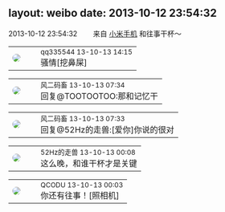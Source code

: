 layout: weibo
date: 2013-10-12 23:54:32
---
<meta name="referrer" content="no-referrer" />

2013-10-12 23:54:32  &nbsp;&nbsp;&nbsp;&nbsp;&nbsp;&nbsp; 来自 <a href="http://app.weibo.com/t/feed/22zMnn" rel="nofollow">小米手机</a>
和往事干杯～ ​​​

<table style="width: 100%;">
  <tr>
    <td style="width: 40px;"><img style="border-radius:50%" src="https://tva4.sinaimg.cn/crop.0.0.180.180.50/7d25944djw1e8qgp5bmzyj2050050aa8.jpg?KID=imgbed,tva&Expires=1624465801&ssig=AfzIloPAFH"></td>
    <td colspan="2"><small>qq335544 13-10-13 14:15</small><br/>骚情[挖鼻屎]</td>
  </tr>
</table>

<table style="width: 100%;">
  <tr>
    <td style="width: 40px;"><img style="border-radius:50%" src="https://tva3.sinaimg.cn/crop.0.0.639.639.50/6d2a6003jw8f3idy69w2gj20hs0hrt9g.jpg?KID=imgbed,tva&Expires=1624465801&ssig=17hMxrFKcs"></td>
    <td colspan="2"><small>风二码畜 13-10-13 07:34</small><br/>回复@TOOTOOTOO:那和记忆干</td>
  </tr>
</table>

<table style="width: 100%;">
  <tr>
    <td style="width: 40px;"><img style="border-radius:50%" src="https://tva3.sinaimg.cn/crop.0.0.639.639.50/6d2a6003jw8f3idy69w2gj20hs0hrt9g.jpg?KID=imgbed,tva&Expires=1624465801&ssig=17hMxrFKcs"></td>
    <td colspan="2"><small>风二码畜 13-10-13 07:33</small><br/>回复@52Hz的走兽:[爱你]你说的很对</td>
  </tr>
</table>

<table style="width: 100%;">
  <tr>
    <td style="width: 40px;"><img style="border-radius:50%" src="https://tva4.sinaimg.cn/crop.0.0.180.180.50/8beaf773jw1e8qgp5bmzyj2050050aa8.jpg?KID=imgbed,tva&Expires=1624465801&ssig=gF73FUdbRi"></td>
    <td colspan="2"><small>52Hz的走兽 13-10-13 00:08</small><br/>这么晚，和谁干杯才是关键</td>
  </tr>
</table>

<table style="width: 100%;">
  <tr>
    <td style="width: 40px;"><img style="border-radius:50%" src="https://tvax1.sinaimg.cn/crop.0.0.512.512.50/6b69631dly8g0l3egwcbcj20e80e8dfu.jpg?KID=imgbed,tva&Expires=1624465801&ssig=3QpsWprQxt"></td>
    <td colspan="2"><small>QCODU 13-10-13 00:03</small><br/>你还有往事！[照相机]</td>
  </tr>
</table>
